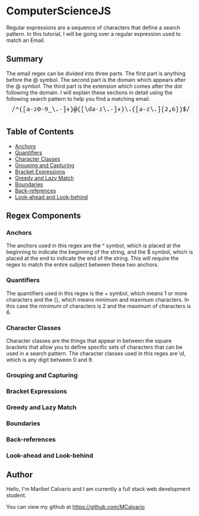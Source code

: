 # ComputerScienceJS

Regular expressions are a sequence of characters that define a search pattern.  In this tutorial, I will be going over a regular expression used to match an Email.

## Summary

 The email regex can be divided into three parts.  The first part is anything before the @ symbol.  The second part is the domain which appears after the @ symbol.  The third part is the extension which comes after the dot following the domain. I will explain these sections in detail using the following search pattern to help you find a matching email. <br>
![Alt text](image.png)

## Table of Contents

- [Anchors](#anchors)
- [Quantifiers](#quantifiers)
- [Character Classes](#character-classes)
- [Grouping and Capturing](#grouping-and-capturing)
- [Bracket Expressions](#bracket-expressions)
- [Greedy and Lazy Match](#greedy-and-lazy-match)
- [Boundaries](#boundaries)
- [Back-references](#back-references)
- [Look-ahead and Look-behind](#look-ahead-and-look-behind)

## Regex Components

### Anchors

The anchors used in this regex are the ^ symbol, which is placed at the beginning to indicate the beginning of the string, and the $ symbol, which is placed at the end to indicate the end of the string. This will require the regex to match the entire subject between these two anchors.

### Quantifiers
The quantifiers used in this regex is the + symbol, which means 1 or more characters and the {}, which means minimum and maximum characters.  In this case the minimum of characters is 2 and the maximum of characters is 6.

### Character Classes
Character classes are the things that appear in between the square brackets that allow you to define specific sets of characters that can be used in a search pattern.  The character classes used in this regex are \d, which is any digit between 0 and 9.

### Grouping and Capturing

### Bracket Expressions

### Greedy and Lazy Match

### Boundaries

### Back-references

### Look-ahead and Look-behind

## Author

Hello, I'm Maribel Calvario and I am currently a full stack web development student.<br>

You can view my github at https://github.com/MCalvario
